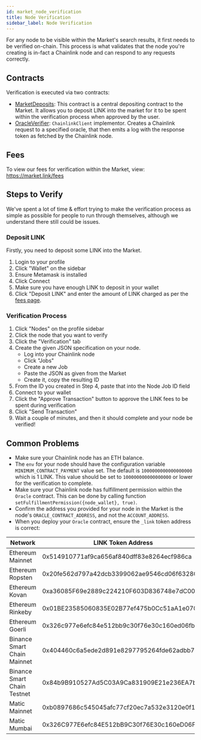```yaml
---
id: market_node_verification
title: Node Verification
sidebar_label: Node Verification
---
```


For any node to be visible within the Market's search results, it first needs to be verified on-chain. This process is 
what validates that the node you're creating is in-fact a Chainlink node and can respond to any requests correctly.

## Contracts
Verification is executed via two contracts:
- [MarketDeposits](https://etherscan.io/address/0x1c877ba1d3b384410b61f1663ca1b8130f4ad59c): This contract 
is a central depositing contract to the Market. It allows you to deposit LINK into the market for it to be spent within 
the verification process when approved by the user.
- [OracleVerifier](https://etherscan.io/address/0xf9fc2b4a0E487297B05285e9B3327f26e70c4E9b): `ChainlinkClient` 
implementor. Creates a Chainlink request to a specified oracle, that then emits a log with the response token as fetched 
by the Chainlink node. 

## Fees
To view our fees for verification within the Market, view:
https://market.link/fees

## Steps to Verify
We've spent a lot of time & effort trying to make the verification process as simple as possible for people to run 
through themselves, although we understand there still could be issues.

### Deposit LINK
Firstly, you need to deposit some LINK into the Market. 

1. Login to your profile
2. Click "Wallet" on the sidebar
3. Ensure Metamask is installed
3. Click Connect
4. Make sure you have enough LINK to deposit in your wallet
5. Click "Deposit LINK" and enter the amount of LINK charged as per the [fees page](https://market.link/fees).

### Verification Process

1. Click "Nodes" on the profile sidebar
2. Click the node that you want to verify
3. Click the "Verification" tab
4. Create the given JSON specification on your node.
    - Log into your Chainlink node
    - Click "Jobs"
    - Create a new Job
    - Paste the JSON as given from the Market
    - Create it, copy the resulting ID
5. From the ID you created in Step 4, paste that into the Node Job ID field
6. Connect to your wallet
7. Click the "Approve Transaction" button to approve the LINK fees to be spent during verification
8. Click "Send Transaction"
9. Wait a couple of minutes, and then it should complete and your node be verified!

## Common Problems

- Make sure your Chainlink node has an ETH balance.
- The `env` for your node should have the configuration variable `MINIMUM_CONTRACT_PAYMENT` value set. The default is `1000000000000000000` which is 1 LINK. This value should be set to `100000000000000000` or lower for the verification to complete.
- Make sure your Chainlink node has fulfillment permission within the `Oracle` contract. This can be done by calling function `setFulfillmentPermission({node_wallet}, true)`.
- Confirm the address you provided for your node in the Market is the node's `ORACLE_CONTRACT_ADDRESS`, and not the `ACCOUNT_ADDRESS`.
- When you deploy your `Oracle` contract, ensure the `_link` token address is correct:

| Network                     | LINK Token Address                         |
|-----------------------------|--------------------------------------------|
| Ethereum Mainnet            | 0x514910771af9ca656af840dff83e8264ecf986ca |
| Ethereum Ropsten            | 0x20fe562d797a42dcb3399062ae9546cd06f63280 |
| Ethereum Kovan              | 0xa36085F69e2889c224210F603D836748e7dC0088 |
| Ethereum Rinkeby            | 0x01BE23585060835E02B77ef475b0Cc51aA1e0709 |
| Ethereum Goerli             | 0x326c977e6efc84e512bb9c30f76e30c160ed06fb |
| Binance Smart Chain Mainnet | 0x404460c6a5ede2d891e8297795264fde62adbb75 |
| Binance Smart Chain Testnet | 0x84b9B910527Ad5C03A9Ca831909E21e236EA7b06 |
| Matic Mainnet               | 0xb0897686c545045afc77cf20ec7a532e3120e0f1 |
| Matic Mumbai                | 0x326C977E6efc84E512bB9C30f76E30c160eD06FB |

